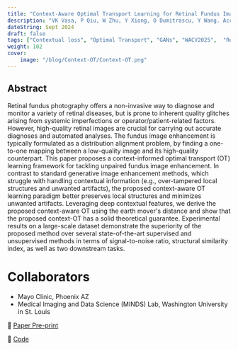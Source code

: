 ```yaml
---
title: "Context-Aware Optimal Transport Learning for Retinal Fundus Image Enhancement"
description: "VK Vasa, P Qiu, W Zhu, Y Xiong, O Dumitrascu, Y Wang. Accepted at WACV 2025 (Round 2)"
dateString: Sept 2024
draft: false
tags: ["Contextual loss", "Optimal Transport", "GANs", "WACV2025",  "Retinal Image Enhancement"]
weight: 102
cover:
    image: "/blog/Context-OT/Context-OT.png"
---
```


## Abstract

Retinal fundus photography offers a non-invasive way to diagnose and monitor a variety of retinal diseases, but is prone to inherent quality glitches arising from systemic imperfections or operator/patient-related factors. However, high-quality retinal images are crucial for carrying out accurate diagnoses and automated analyses. The fundus image enhancement is typically formulated as a distribution alignment problem, by finding a one-to-one mapping between a low-quality image and its high-quality counterpart. This paper proposes a context-informed optimal transport (OT) learning framework for tackling unpaired fundus image enhancement. In contrast to standard generative image enhancement methods, which struggle with handling contextual information (e.g., over-tampered local structures and unwanted artifacts), the proposed context-aware OT learning paradigm better preserves local structures and minimizes unwanted artifacts. Leveraging deep contextual features, we derive the proposed context-aware OT using the earth mover's distance and show that the proposed context-OT has a solid theoretical guarantee. Experimental results on a large-scale dataset demonstrate the superiority of the proposed method over several state-of-the-art supervised and unsupervised methods in terms of signal-to-noise ratio, structural similarity index, as well as two downstream tasks.

# Collaborators

- Mayo Clinic, Phoenix AZ
- Medical Imaging and Data Science (MINDS) Lab, Washington University in St. Louis

🔗 [Paper Pre-print](https://arxiv.org/abs/2409.07862)

🔗 [Code](https://github.com/Retinal-Research/Contextual-OT)